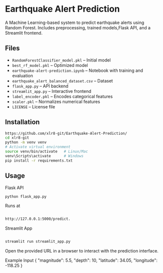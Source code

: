 # Earthquake Alert Prediction

A Machine Learning-based system to predict earthquake alerts using Random Forest. Includes preprocessing, trained models,Flask API, and a Streamlit frontend.

## Files

- `RandomForestClassifier_model.pkl` – Initial model  
- `best_rf_model.pkl` – Optimized model  
- `earthquake-alert-prediction.ipynb` – Notebook with training and evaluation  
- `earthquake_alert_balanced_dataset.csv` – Dataset  
- `flask_app.py` – API backend  
- `streamlit_app.py` – Interactive frontend  
- `label_encoder.pkl` – Encodes categorical features  
- `scaler.pkl` – Normalizes numerical features  
- `LICENSE` – License file  

## Installation

```bash
https://github.com/xlr8-git/Earthquake-Alert-Prediction/
cd xlr8-git
python -m venv venv
# Activate virtual environment
source venv/bin/activate   # Linux/Mac
venv\Scripts\activate      # Windows
pip install -r requirements.txt
```
## Usage

Flask API
```bash
python flask_app.py
```

Runs at 
```bash

http://127.0.0.1:5000/predict.
```
Streamlit App

```bash

streamlit run streamlit_app.py
```

Open the provided URL in a browser to interact with the prediction interface.

Example Input
{
  "magnitude": 5.5,
  "depth": 10,
  "latitude": 34.05,
  "longitude": -118.25
}
